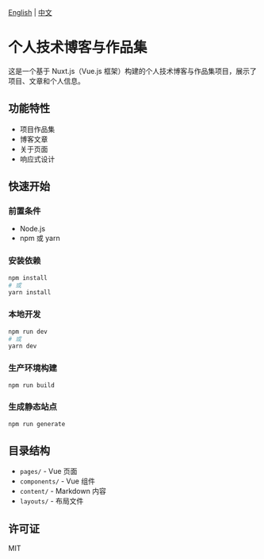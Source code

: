 [English](./README.md) | [中文](./README_zh.md)

# 个人技术博客与作品集

这是一个基于 Nuxt.js（Vue.js 框架）构建的个人技术博客与作品集项目，展示了项目、文章和个人信息。

## 功能特性
- 项目作品集
- 博客文章
- 关于页面
- 响应式设计

## 快速开始

### 前置条件
- Node.js
- npm 或 yarn

### 安装依赖
```bash
npm install
# 或
yarn install
```

### 本地开发
```bash
npm run dev
# 或
yarn dev
```

### 生产环境构建
```bash
npm run build
```

### 生成静态站点
```bash
npm run generate
```

## 目录结构
- `pages/` - Vue 页面
- `components/` - Vue 组件
- `content/` - Markdown 内容
- `layouts/` - 布局文件

## 许可证
MIT
